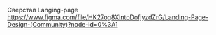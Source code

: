 Сверстал Langing-page
https://www.figma.com/file/HK27og8XlntoDofjyzdZrG/Landing-Page-Design-(Community)?node-id=0%3A1